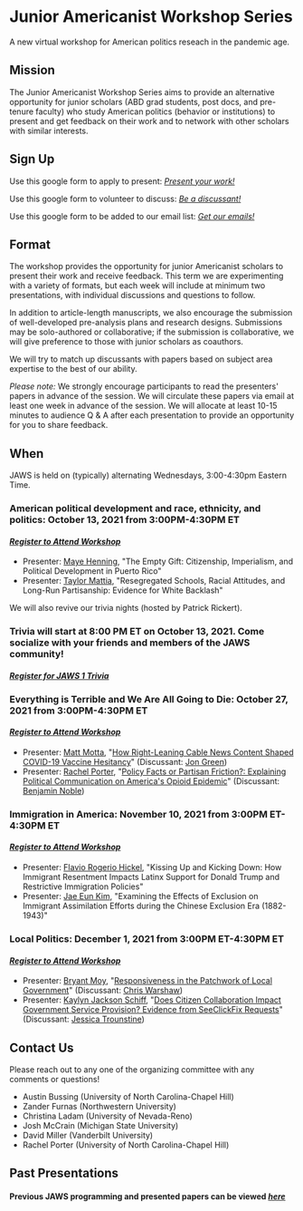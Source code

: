 # Junior Americanist Workshop Series
A new virtual workshop for American politics reseach in the pandemic age.

## Mission
The Junior Americanist Workshop Series aims to provide an alternative opportunity for junior scholars (ABD grad students, post docs, and pre-tenure faculty) who study American politics (behavior or institutions) to present and get feedback on their work and to network with other scholars with similar interests.

## Sign Up
Use this google form to apply to present: [*Present your work!*](https://docs.google.com/forms/d/e/1FAIpQLSdlfkxFPh8F7UNxT4dBLXTnV14jedj8_a37IDLE7A3OWpRuaw/viewform)

Use this google form to volunteer to discuss: [*Be a discussant!*](https://docs.google.com/forms/d/e/1FAIpQLSdlfkxFPh8F7UNxT4dBLXTnV14jedj8_a37IDLE7A3OWpRuaw/viewform)

Use this google form to be added to our email list: [*Get our emails!*](https://docs.google.com/forms/d/e/1FAIpQLSc8Cvzg0jP9PknteLTqjnTz6H9Cmtz1Q8PGOrDxa_IZQ5xd_Q/viewform)

## Format
The workshop provides the opportunity for junior Americanist scholars to present their work and receive feedback. This term we are experimenting with a variety of formats, but each week will include at minimum two presentations, with individual discussions and questions to follow.

In addition to article-length manuscripts, we also encourage the submission of well-developed pre-analysis plans and research designs.  Submissions may be solo-authored or collaborative; if the submission is collaborative, we will give preference to those with junior scholars as coauthors.

We will try to match up discussants with papers based on subject area expertise to the best of our ability.


*Please note:* We strongly encourage participants to read the presenters' papers in advance of the session.  We will circulate these papers via email at least one week in advance of the session.  We will allocate at least 10-15 minutes to audience Q & A after each presentation to provide an opportunity for you to share feedback.


## When
JAWS is held on (typically) alternating Wednesdays, 3:00-4:30pm Eastern Time.

### American political development and race, ethnicity, and politics: October 13, 2021 from 3:00PM-4:30PM ET
#### [*Register to Attend Workshop*](https://etsu.zoom.us/meeting/register/tJUtdemqrTgpGdTFT1Z6MBIp5abzILvwP6mu)
 - Presenter: [Maye Henning](https://politicalscience.jhu.edu/directory/maye-henning/), "The Empty Gift: Citizenship, Imperialism, and Political Development in Puerto Rico"
 - Presenter: [Taylor Mattia](https://www.taylormattia.com/), "Resegregated Schools, Racial Attitudes, and Long-Run Partisanship: Evidence for White Backlash"


We will also revive our trivia nights (hosted by Patrick Rickert).  
### Trivia will start at 8:00 PM ET on October 13, 2021.  Come socialize with your friends and members of the JAWS community!

#### [*Register for JAWS 1 Trivia*](https://etsu.zoom.us/meeting/register/tJAqdeutpjktHdZ7MhlAdvtQWdonRGwa7WJq)

### Everything is Terrible and We Are All Going to Die: October 27, 2021 from 3:00PM-4:30PM ET
#### [*Register to Attend Workshop*](https://etsu.zoom.us/meeting/register/tJApdumsqzgiEtM6u8XteRaQKtEfV9j7QmoP)
- Presenter: [Matt Motta](https://www.mattmotta.com/), "[How Right-Leaning Cable News Content Shaped COVID-19 Vaccine Hesitancy](https://t.co/Zi4meGnnok?amp=1)" (Discussant: [Jon Green](https://jgreen4919.github.io/))
- Presenter: [Rachel Porter](https://rachelporter.org/), "[Policy Facts or Partisan Friction?: Explaining Political Communication on America's Opioid Epidemic](https://t.co/uYK1klARTz?amp=1)" (Discussant: [Benjamin Noble](https://benjaminnoble.org/))


### Immigration in America: November 10, 2021 from 3:00PM ET-4:30PM ET
#### [*Register to Attend Workshop*](https://etsu.zoom.us/meeting/register/tJwrd-2grz8qHdYgpA9VAvBVLPawf-UezUZZ)
- Presenter: [Flavio Rogerio Hickel](https://www.washcoll.edu/people_departments/faculty/hickel-flavio.php), "Kissing Up and Kicking Down: How Immigrant Resentment Impacts Latinx Support for Donald Trump and Restrictive Immigration Policies"
- Presenter: [Jae Eun Kim](https://www.sas.rochester.edu/psc/people/phd-current.php), "Examining the Effects of Exclusion on Immigrant Assimilation Efforts during the Chinese Exclusion Era (1882-1943)"

### Local Politics: December 1, 2021 from 3:00PM ET-4:30PM ET
#### [*Register to Attend Workshop*](https://etsu.zoom.us/meeting/register/tJYtcu6urTguHtUQDufUnamEbM3PpwN1VK2a)
- Presenter: [Bryant Moy](https://bryantjmoy.github.io/), "[Responsiveness in the Patchwork of Local Government](https://bryantjmoy.github.io/assets/Responsiveness%20in%20the%20Patchwork.pdf)" (Discussant: [Chris Warshaw](http://www.chriswarshaw.com/))
- Presenter: [Kaylyn Jackson Schiff](https://www.kaylynjacksonschiff.com/), "[Does Citizen Collaboration Impact Government Service Provision? Evidence from SeeClickFix Requests](https://ucfa526c35ae74e314dbb2c2959c.dl.dropboxusercontent.com/cd/0/inline2/Ba5KGdYlAwK2f9amAFiiEtQ1orc-EKGV0gujpF0ktyZpPbUJq_7J7GZEwXLwL-0jMpSgyqMyGHr2dORL6ToP4zFumlqnPotKD0bdb7Yoq4WMEwjHZTCmk8SFhySyKJniGvkH_fmIyhlYyuF1ui7U4OjpRfvd5kbyAdK3xJa2EjbMQeEPuYIbOWB2fbR7MoM6zRGwLUgNFKZTs-FqY92Pfuw3ZDtI4bKS-YffIVB3Fi_PxlQZcpzbXwnFnTt1ISB-94cuFzDu70TbnRMin6jYPQEvF4xX7dnEocj9xKgvTNMDrDbkoIRrgdKKSxbNaQDO-sUlQiv9cG3rvN9bZVWqDQ3kwusC3LCsoLetNFGL-QKcMS8ogQVanClhD2TreHRreIU/file#)" (Discussant: [Jessica Trounstine](hhttps://faculty.ucmerced.edu/jtrounstine/index.htm))


## Contact Us
Please reach out to any one of the organizing committee with any comments or questions!

- Austin Bussing (University of North Carolina-Chapel Hill)
- Zander Furnas (Northwestern University)
- Christina Ladam (University of Nevada-Reno)
- Josh McCrain (Michigan State University)
- David Miller (Vanderbilt University)
- Rachel Porter (University of North Carolina-Chapel Hill)

## Past Presentations 

#### Previous JAWS programming and presented papers can be viewed [*here*](/previous)



